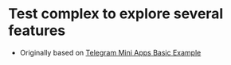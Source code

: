 # Test complex to explore several features

* Originally based on [Telegram Mini Apps Basic Example](https://github.com/Telegram-Mini-Apps-Dev/vanilla-js-boilerplate)
